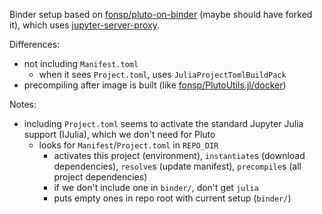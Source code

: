 
Binder setup based on [fonsp/pluto-on-binder](https://github.com/fonsp/pluto-on-binder)
(maybe should have forked it),
which uses [jupyter-server-proxy](https://github.com/jupyterhub/jupyter-server-proxy).

Differences:
* not including `Manifest.toml`
  - when it sees `Project.toml`, uses `JuliaProjectTomlBuildPack`
* precompiling after image is built (like [fonsp/PlutoUtils.jl/docker](https://github.com/fonsp/PlutoUtils.jl/tree/master/docker))

Notes:
* including `Project.toml` seems to activate the standard Jupyter Julia support (IJulia),
  which we don't need for Pluto
  - looks for `Manifest`/`Project.toml` in `REPO_DIR`
    - activates this project (environment), `instantiate`s (download dependencies),
      `resolve`s (update manifest), `precompile`s (all project dependencies)
    - if we don't include one in `binder/`, don't get `julia`
    - puts empty ones in repo root with current setup (`binder/`)
